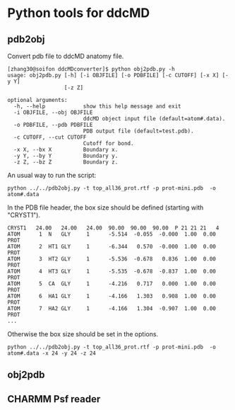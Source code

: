 # Python tools for ddcMD 

## pdb2obj
Convert pdb file to ddcMD anatomy file.

```
[zhang30@soifon ddcMDconverter]$ python obj2pdb.py -h
usage: obj2pdb.py [-h] [-i OBJFILE] [-o PDBFILE] [-c CUTOFF] [-x X] [-y Y]
                  [-z Z]

optional arguments:
  -h, --help            show this help message and exit
  -i OBJFILE, --obj OBJFILE
                        ddcMD object input file (default=atom#.data).
  -o PDBFILE, --pdb PDBFILE
                        PDB output file (default=test.pdb).
  -c CUTOFF, --cut CUTOFF
                        Cutoff for bond.
  -x X, --bx X          Boundary x.
  -y Y, --by Y          Boundary y.
  -z Z, --bz Z          Boundary z.

```
An usual way to run the script:
```
python ../../pdb2obj.py -t top_all36_prot.rtf -p prot-mini.pdb  -o atom#.data
```
In the PDB file header, the box size should be defined (starting with "CRYST1").
```
CRYST1   24.00   24.00   24.00  90.00  90.00  90.00  P 21 21 21   4
ATOM      1  N   GLY     1      -5.514  -0.055  -0.000  1.00  0.00      PROT
ATOM      2  HT1 GLY     1      -6.344   0.570  -0.000  1.00  0.00      PROT
ATOM      3  HT2 GLY     1      -5.536  -0.678   0.836  1.00  0.00      PROT
ATOM      4  HT3 GLY     1      -5.535  -0.678  -0.837  1.00  0.00      PROT
ATOM      5  CA  GLY     1      -4.216   0.717   0.000  1.00  0.00      PROT
ATOM      6  HA1 GLY     1      -4.166   1.303   0.908  1.00  0.00      PROT
ATOM      7  HA2 GLY     1      -4.166   1.304  -0.907  1.00  0.00      PROT
...
```
Otherwise the box size should be set in the options.

```
python ../../pdb2obj.py -t top_all36_prot.rtf -p prot-mini.pdb  -o atom#.data -x 24 -y 24 -z 24
```

## obj2pdb


## CHARMM Psf reader
